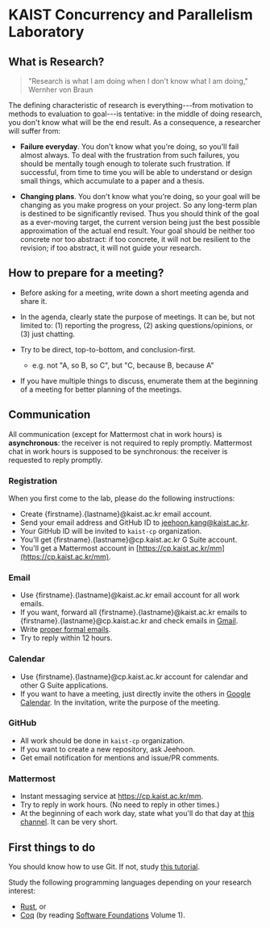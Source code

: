 # KAIST Concurrency and Parallelism Laboratory

## What is Research?

> "Research is what I am doing when I don't know what I am doing," Wernher von Braun

The defining characteristic of research is everything---from motivation to methods to evaluation to
goal---is tentative: in the middle of doing research, you don't know what will be the end result. As
a consequence, a researcher will suffer from:

- **Failure everyday**. You don't know what you're doing, so you'll fail almost always. To deal with
  the frustration from such failures, you should be mentally tough enough to tolerate such
  frustration. If successful, from time to time you will be able to understand or design small
  things, which accumulate to a paper and a thesis.

- **Changing plans**. You don't know what you're doing, so your goal will be changing as you make
  progress on your project. So any long-term plan is destined to be significantly revised. Thus you
  should think of the goal as a ever-moving target, the current version being just the best possible
  approximation of the actual end result. Your goal should be neither too concrete nor too abstract:
  if too concrete, it will not be resilient to the revision; if too abstract, it will not guide your
  research.


## How to prepare for a meeting?

- Before asking for a meeting, write down a short meeting agenda and share it.

- In the agenda, clearly state the purpose of meetings.  It can be, but not limited to: (1)
  reporting the progress, (2) asking questions/opinions, or (3) just chatting.

- Try to be direct, top-to-bottom, and conclusion-first.
    + e.g. not "A, so B, so C", but "C, because B, because A"

- If you have multiple things to discuss, enumerate them at the beginning of a meeting for better
  planning of the meetings.


## Communication

All communication (except for Mattermost chat in work hours) is **asynchronous**: the receiver is
not required to reply promptly. Mattermost chat in work hours is supposed to be synchronous: the
receiver is requested to reply promptly.


### Registration

When you first come to the lab, please do the following instructions:

- Create {firstname}.{lastname}@kaist.ac.kr email account.
- Send your email address and GitHub ID to jeehoon.kang@kaist.ac.kr.
- Your GitHub ID will be invited to `kaist-cp` organization.
- You'll get {firstname}.{lastname}@cp.kaist.ac.kr G Suite account.
- You'll get a Mattermost account in [https://cp.kaist.ac.kr/mm](https://cp.kaist.ac.kr/mm).


### Email

- Use {firstname}.{lastname}@kaist.ac.kr email account for all work emails.
- If you want, forward all {firstname}.{lastname}@kaist.ac.kr emails to
  {firstname}.{lastname}@cp.kaist.ac.kr and check emails in [Gmail](https://www.gmail.com).
- Write [proper formal emails](https://www.wikihow.com/Write-a-Formal-Email).
- Try to reply within 12 hours.


### Calendar

- Use {firstname}.{lastname}@cp.kaist.ac.kr account for calendar and other G Suite applications.
- If you want to have a meeting, just directly invite the others in [Google
  Calendar](https://calendar.google.com). In the invitation, write the purpose of the meeting.


### GitHub

- All work should be done in `kaist-cp` organization.
- If you want to create a new repository, ask Jeehoon.
- Get email notification for mentions and issue/PR comments.


### Mattermost

- Instant messaging service at https://cp.kaist.ac.kr/mm.
- Try to reply in work hours. (No need to reply in other times.)
- At the beginning of each work day, state what you'll do that day at [this
  channel](https://cp.kaist.ac.kr/mm/cp/channels/one-line-a-day). It can be very short.


## First things to do

You should know how to use Git. If not, study [this tutorial](https://try.github.io/).

Study the following programming languages depending on your research interest:

- [Rust](https://www.rust-lang.org/), or
- [Coq](https://coq.inria.fr/) (by reading [Software Foundations](https://softwarefoundations.cis.upenn.edu/) Volume 1).
